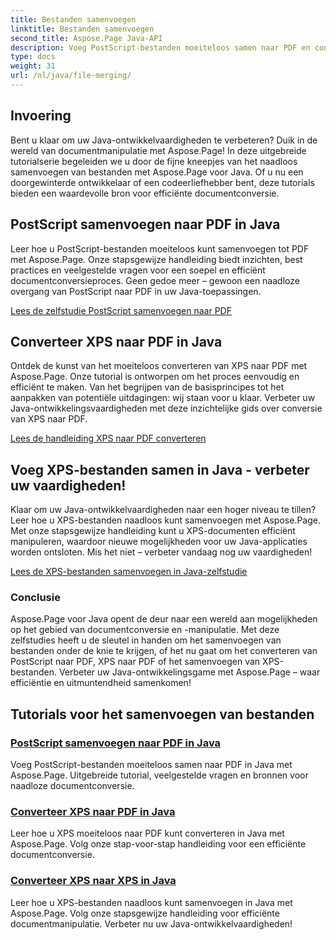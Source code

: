 ```yaml
---
title: Bestanden samenvoegen
linktitle: Bestanden samenvoegen
second_title: Aspose.Page Java-API
description: Voeg PostScript-bestanden moeiteloos samen naar PDF en converteer XPS naar PDF of XPS in Java met Aspose.Page. Volg stapsgewijze tutorials voor een naadloze documentconversie.
type: docs
weight: 31
url: /nl/java/file-merging/
---
```


## Invoering

Bent u klaar om uw Java-ontwikkelvaardigheden te verbeteren? Duik in de wereld van documentmanipulatie met Aspose.Page! In deze uitgebreide tutorialserie begeleiden we u door de fijne kneepjes van het naadloos samenvoegen van bestanden met Aspose.Page voor Java. Of u nu een doorgewinterde ontwikkelaar of een codeerliefhebber bent, deze tutorials bieden een waardevolle bron voor efficiënte documentconversie.

## PostScript samenvoegen naar PDF in Java

Leer hoe u PostScript-bestanden moeiteloos kunt samenvoegen tot PDF met Aspose.Page. Onze stapsgewijze handleiding biedt inzichten, best practices en veelgestelde vragen voor een soepel en efficiënt documentconversieproces. Geen gedoe meer – gewoon een naadloze overgang van PostScript naar PDF in uw Java-toepassingen.

[Lees de zelfstudie PostScript samenvoegen naar PDF](./postscript-to-pdf/)

## Converteer XPS naar PDF in Java

Ontdek de kunst van het moeiteloos converteren van XPS naar PDF met Aspose.Page. Onze tutorial is ontworpen om het proces eenvoudig en efficiënt te maken. Van het begrijpen van de basisprincipes tot het aanpakken van potentiële uitdagingen: wij staan voor u klaar. Verbeter uw Java-ontwikkelingsvaardigheden met deze inzichtelijke gids over conversie van XPS naar PDF.

[Lees de handleiding XPS naar PDF converteren](./xps-to-pdf/)

## Voeg XPS-bestanden samen in Java - verbeter uw vaardigheden!

Klaar om uw Java-ontwikkelvaardigheden naar een hoger niveau te tillen? Leer hoe u XPS-bestanden naadloos kunt samenvoegen met Aspose.Page. Met onze stapsgewijze handleiding kunt u XPS-documenten efficiënt manipuleren, waardoor nieuwe mogelijkheden voor uw Java-applicaties worden ontsloten. Mis het niet – verbeter vandaag nog uw vaardigheden!

[Lees de XPS-bestanden samenvoegen in Java-zelfstudie](./xps-to-xps/)

### Conclusie

Aspose.Page voor Java opent de deur naar een wereld aan mogelijkheden op het gebied van documentconversie en -manipulatie. Met deze zelfstudies heeft u de sleutel in handen om het samenvoegen van bestanden onder de knie te krijgen, of het nu gaat om het converteren van PostScript naar PDF, XPS naar PDF of het samenvoegen van XPS-bestanden. Verbeter uw Java-ontwikkelingsgame met Aspose.Page – waar efficiëntie en uitmuntendheid samenkomen!
## Tutorials voor het samenvoegen van bestanden
### [PostScript samenvoegen naar PDF in Java](./postscript-to-pdf/)
Voeg PostScript-bestanden moeiteloos samen naar PDF in Java met Aspose.Page. Uitgebreide tutorial, veelgestelde vragen en bronnen voor naadloze documentconversie.
### [Converteer XPS naar PDF in Java](./xps-to-pdf/)
Leer hoe u XPS moeiteloos naar PDF kunt converteren in Java met Aspose.Page. Volg onze stap-voor-stap handleiding voor een efficiënte documentconversie.
### [Converteer XPS naar XPS in Java](./xps-to-xps/)
Leer hoe u XPS-bestanden naadloos kunt samenvoegen in Java met Aspose.Page. Volg onze stapsgewijze handleiding voor efficiënte documentmanipulatie. Verbeter nu uw Java-ontwikkelvaardigheden!